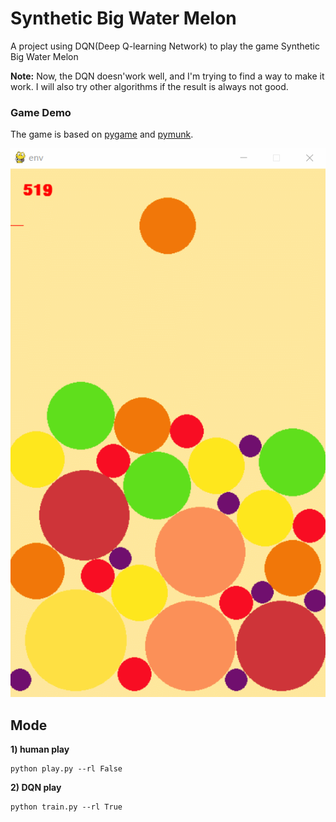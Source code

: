 # Synthetic Big Water Melon

A project using DQN(Deep Q-learning Network) to play the game Synthetic Big Water Melon

**Note:**
    Now, the DQN doesn'work well, and I'm trying to find a way to make it work. I will also try other algorithms if the result is always not good.

### Game Demo

The game is based on [pygame](https://www.pygame.org/news) and [pymunk](http://www.pymunk.org/en/latest/).

![demo](./demo.gif)

## Mode

**1) human play**

```
python play.py --rl False
```

**2) DQN play**

```
python train.py --rl True
```

